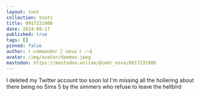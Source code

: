 ```yaml
---
layout: toot
collection: toots
title: 0917231900
date: 2024-09-17
published: true
tags: []
pinned: false
author: ⸸ commander ░ nova ⸸ :~$
avatar: /img/avatar/daemon.jpeg
mastodon: https://mastodon.online/@cmdr_nova/0917231900
---
```


I deleted my Twitter account too soon lol I'm missing all the hollering about there being no Sims 5 by the simmers who refuse to leave the hellbird
